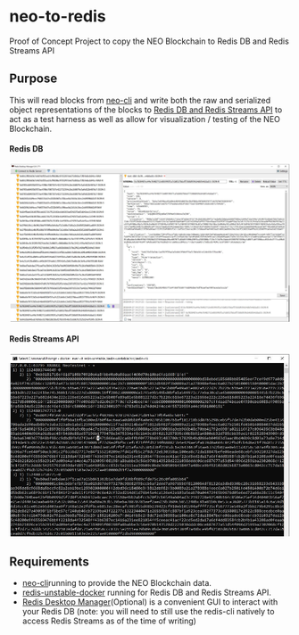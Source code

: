 # neo-to-redis
Proof of Concept Project to copy the NEO Blockchain to Redis DB and Redis Streams API

## Purpose
This will read blocks from [neo-cli](https://github.com/neo-project/neo-cli) and write both the raw and serialized object representations of the blocks to [Redis DB and Redis Streams API](https://github.com/antirez/redis) to act as a test harness as well as allow for visualization / testing of the NEO Blockchain.

#### Redis DB
<p align="center">
  <img src="NeoRedis.JPG" width="500" />
</p>

#### Redis Streams API
<p align="center">
  <img src="NeoRedisStreams.JPG" width="500"/>
</p>

## Requirements
- [neo-cli](https://github.com/neo-project/neo-cli)running to provide the NEO Blockchain data.
- [redis-unstable-docker](https://github.com/gubanotorious/redis-unstable-docker) running for Redis DB and Redis Streams API.
- [Redis Desktop Manager](https://redisdesktop.com/)(Optional) is a convenient GUI to interact with your Redis DB (note: you will need to still use the redis-cli natively to access Redis Streams as of the time of writing)
